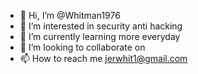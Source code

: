 - 👋 Hi, I’m @Whitman1976
- 👀 I’m interested in security anti hacking
- 🌱 I’m currently learning more everyday
- 💞️ I’m looking to collaborate on 
- 📫 How to reach me jerwhit1@gmail.com

<!---
Whitman1976/Whitman1976 is a ✨ special ✨ repository because its `README.md` (this file) appears on your GitHub profile.
You can click the Preview link to take a look at your changes.
--->
